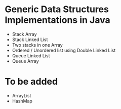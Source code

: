 # Generic Data Structures Implementations in Java

- Stack Array
- Stack Linked List
- Two stacks in one Array
- Ordered / Unordered list using Double Linked List
- Queue Linked List
- Queue Array

# To be added
- ArrayList
- HashMap
